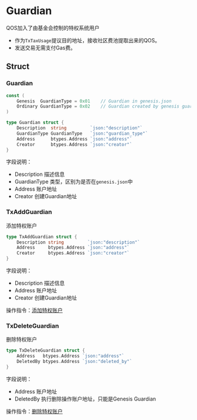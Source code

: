 # Guardian

QOS加入了由基金会控制的特权系统用户

- 作为`TxTaxUsage`提议目的地址，接收社区费池提取出来的QOS。
- 发送交易无需支付Gas费。

## Struct

### Guardian
```go
const (
	Genesis  GuardianType = 0x01    // Guardian in genesis.json
	Ordinary GuardianType = 0x02    // Guardian created by genesis guardian
)

type Guardian struct {
	Description  string         `json:"description"`
	GuardianType GuardianType   `json:"guardian_type"`  
	Address      btypes.Address `json:"address"`
	Creator      btypes.Address `json:"creator"` 
}
```

字段说明：
- Description 描述信息
- GuardianType 类型，区别为是否在`genesis.json`中
- Address 账户地址
- Creator 创建Guardian地址

### TxAddGuardian

添加特权账户
```go
type TxAddGuardian struct {
	Description string         `json:"description"`
	Address     btypes.Address `json:"address"`
	Creator     btypes.Address `json:"creator"`
}
```

字段说明：
- Description 描述信息
- Address 账户地址
- Creator 创建Guardian地址

操作指令：[添加特权账户](../client/qoscli.md#添加特权账户)

### TxDeleteGuardian

删除特权账户
```go
type TxDeleteGuardian struct {
	Address   btypes.Address `json:"address"`   
	DeletedBy btypes.Address `json:"deleted_by"`
}
```

字段说明：
- Address 账户地址
- DeletedBy 执行删除操作账户地址，只能是Genesis Guardian

操作指令：[删除特权账户](../client/qoscli.md#删除特权账户)